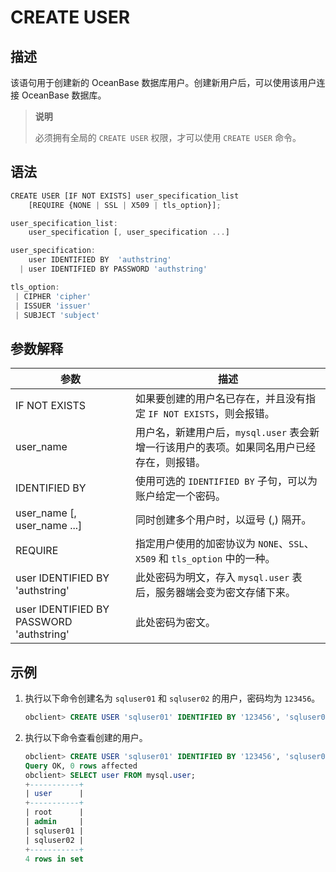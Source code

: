 # CREATE USER

## 描述

该语句用于创建新的 OceanBase 数据库用户。创建新用户后，可以使用该用户连接 OceanBase 数据库。

>**说明**
>
>必须拥有全局的 `CREATE USER` 权限，才可以使用 `CREATE USER` 命令。

## 语法

```javascript
CREATE USER [IF NOT EXISTS] user_specification_list
    [REQUIRE {NONE | SSL | X509 | tls_option}];

user_specification_list:
    user_specification [, user_specification ...]

user_specification:
    user IDENTIFIED BY  'authstring'
  | user IDENTIFIED BY PASSWORD 'authstring'

tls_option:
 | CIPHER 'cipher'
 | ISSUER 'issuer'
 | SUBJECT 'subject'
```

## 参数解释

|                  **参数**                  |                         **描述**                         |
|------------------------------------------|--------------------------------------------------------|
| IF NOT EXISTS                            | 如果要创建的用户名已存在，并且没有指定 `IF NOT EXISTS`，则会报错。              |
| user_name                                | 用户名，新建用户后，`mysql.user` 表会新增一行该用户的表项。如果同名用户已经存在，则报错。    |
| IDENTIFIED BY                            | 使用可选的 `IDENTIFIED BY` 子句，可以为账户给定一个密码。                  |
| user_name \[, user_name ...\]            | 同时创建多个用户时，以逗号 (,) 隔开。                                  |
| REQUIRE                                  | 指定用户使用的加密协议为 `NONE`、`SSL`、 `X509` 和 `tls_option` 中的一种。 |
| user IDENTIFIED BY  'authstring'         | 此处密码为明文，存入 `mysql.user` 表后，服务器端会变为密文存储下来。              |
| user IDENTIFIED BY PASSWORD 'authstring' | 此处密码为密文。                                               |

## 示例

1. 执行以下命令创建名为 `sqluser01` 和 `sqluser02` 的用户，密码均为 `123456`。

   ```sql
   obclient> CREATE USER 'sqluser01' IDENTIFIED BY '123456', 'sqluser02' IDENTIFIED BY '123456';
   ```

2. 执行以下命令查看创建的用户。

   ```sql
   obclient> CREATE USER 'sqluser01' IDENTIFIED BY '123456', 'sqluser02' IDENTIFIED BY '123456';
   Query OK, 0 rows affected
   obclient> SELECT user FROM mysql.user;
   +-----------+
   | user      |
   +-----------+
   | root      |
   | admin     |
   | sqluser01 |
   | sqluser02 |
   +-----------+
   4 rows in set
   ```
